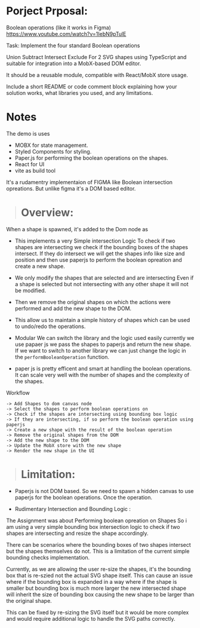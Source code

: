 # Porject Prposal:

Boolean operations (like it works in Figma)
https://www.youtube.com/watch?v=1IebN9pTulE

Task: Implement the four standard Boolean operations

Union
Subtract
Intersect
Exclude
For 2 SVG shapes using TypeScript and suitable for integration into a MobX-based DOM editor.

It should be a reusable module, compatible with React/MobX store usage.

Include a short README or code comment block explaining how your solution works, what libraries you used, and any limitations.

# Notes

The demo is uses

- MOBX for state management.
- Styled Components for styling.
- Paper.js for performing the boolean operations on the shapes.
- React for UI
- vite as build tool

It's a rudamentry implementaion of FIGMA like Boolean intersection opreations. But unlike figma it's a DOM based editor.

> # Overview:

When a shape is spawned, it's added to the Dom node as

- This implements a very Simple intersection Logic To
  check if two shapes are intersecting we check if the bounding boxes of the shapes intersect. If they do intersect we will get the shapes info like size and position and then use paperjs to perform the boolean opreation and create a new shape.

- We only modify the shapes that are selected and are intersecting Even if a shape is selected but not intersecting with any other shape it will not be modified.

- Then we remove the original shapes on which the actions were performed and add the new shape to the DOM.

- This allow us to maintain a simple history of shapes which can be used to undo/redo the operations.

- Modular We can switch the library and the logic used easily currently we use papaer js we pass the shapes to paperjs and return the new shape. If we want to switch to another library we can just change the logic in the `performBooleanOperation` function.

- paper js is pretty efficent and smart at handling the boolean operations. It can scale very well with the number of shapes and the complexity of the shapes.

Workflow

```
-> Add Shapes to dom canvas node
-> Select the shapes to perform boolean operations on
-> Check if the shapes are intersecting using bounding box logic
-> If they are intersecting, if so perform the boolean operation using paperjs
-> Create a new shape with the result of the boolean operation
-> Remove the original shapes from the DOM
-> Add the new shape to the DOM
-> Update the MobX store with the new shape
-> Render the new shape in the UI

```

> # Limitation:

- Paperjs is not DOM based. So we need to spawn a hidden canvas to use paperjs for the boolean operations. Once the operation.

- Rudimentary Intersection and Bounding Logic :

The Assignment was about Performing boolean opreation on Shapes So i am using a very simple bounding box intersection logic to check if two shapes are intersecting and resize the shape accordingly.

There can be scenarios where the bounding boxes of two shapes intersect but the shapes themselves do not. This is a limitation of the current simple bounding checks implementation.

Currently, as we are allowing the user re-size the shapes, it's the bounding box that is re-szied not the actual SVG shape itself. This can cause an issue where if the bounding box is expanded in a way where if the shape is smaller but bounding box is much more larger the new intersected shape will inherit the size of bounding box causing the new shape to be larger than the original shape.

This can be fixed by re-sizing the SVG itself but it would be more complex and would require additional logic to handle the SVG paths correctly.
